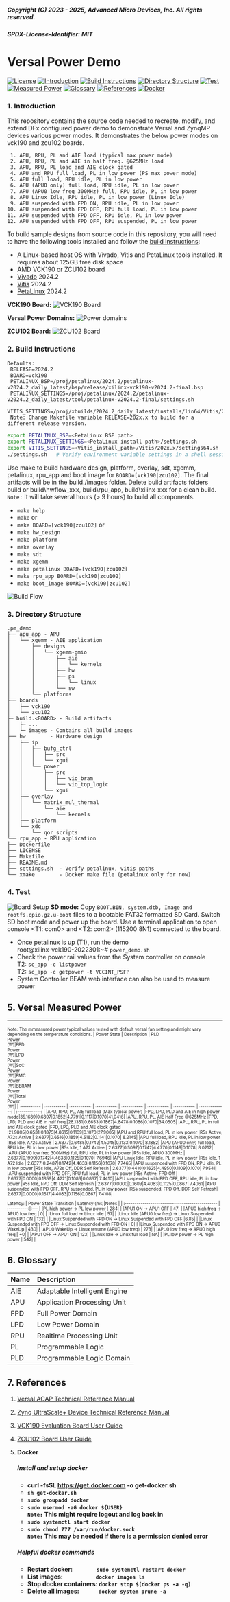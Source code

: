 ##### Copyright (C) 2023 - 2025, Advanced Micro Devices, Inc.  All rights reserved.
##### SPDX-License-Identifier: MIT
# Versal Power Demo
[![License](https://img.shields.io/badge/license-MIT-green)](./LICENSE)
[![Introduction](https://img.shields.io/badge/-1._Introduction-informational)](#1-introduction)
[![Build Instructions](https://img.shields.io/badge/-2._Build_Instructions-critical)](#2-build-instructions)
[![Directory Structure](https://img.shields.io/badge/-3._Directory_Structure-yellowgreen)](#3-directory-structure)
[![Test](https://img.shields.io/badge/-4._Test-important)](#4-test)
[![Measured Power](https://img.shields.io/badge/-5._Measured_Power-success)](#5-measured-power)
[![Glossary](https://img.shields.io/badge/-6._Glossary-yellow)](#6-glossary)
[![References](https://img.shields.io/badge/-7._References-orange)](#7-references)
[![Docker](https://img.shields.io/badge/-8._Docker-grey)](#8-docker)


### 1. Introduction
This repository contains the source code needed to recreate, modify, and extend 
DFx configured power demo to demonstrate Versal and ZynqMP devices various power
 modes. It demonstrates the below power modes on vck190 and zcu102 boards.
```
 1. APU, RPU, PL and AIE load (typical max power mode)
 2. APU, RPU, PL and AIE in half freq. @625MHz load
 3. APU, RPU, PL load and AIE clock gated
 4. APU and RPU full load, PL in low power (PS max power mode)
 5. APU full load, RPU idle, PL in low power
 6. APU (APU0 only) full load, RPU idle, PL in low power
 7. APU (APU0 low freq 300MHz) full, RPU idle, PL in low power
 8. APU Linux Idle, RPU idle, PL in low power (Linux Idle)
 9. APU suspended with FPD ON, RPU idle, PL in low power
10. APU suspended with FPD OFF, RPU full load, PL in low power
11. APU suspended with FPD OFF, RPU idle, PL in low power
12. APU suspended with FPD OFF, RPU suspended, PL in low power
```

To build sample designs from source code in this repository, you will need to have the
following tools installed and follow the [build instructions](#2-build-instructions):

- A Linux-based host OS with Vivado, Vitis and PetaLinux tools installed. It requires
  about 125GB free disk space
- AMD VCK190 or ZCU102 board
- [Vivado][1] 2024.2
- [Vitis][2] 2024.2
- [PetaLinux][3] 2024.2

[1]: https://www.xilinx.com/support/download/index.html/content/xilinx/en/downloadNav/vivado-design-tools.html
[2]: https://www.xilinx.com/support/download/index.html/content/xilinx/en/downloadNav/vitis.html
[3]: https://www.xilinx.com/support/download/index.html/content/xilinx/en/downloadNav/embedded-design-tools.html

<b>VCK190 Board:</b>
![VCK190 Board](https://www.amd.com/content/dam/amd/en/images/products/boards/vck190/2832119-vck190-features.jpg)

<b>Versal Power Domains:</b>
![Power domains](https://docs.amd.com/api/khub/maps/Tt~~F_xzxfIVukPGy93V8w/resources/w179V9c003VvSWZHjYj4HA-Tt~~F_xzxfIVukPGy93V8w/content?v=b161143356ab0273&Ft-Calling-App=ft/turnkey-portal)

<b>ZCU102 Board:</b>
![ZCU102 Board](https://www.amd.com/content/dam/amd/en/images/products/boards/zcu102/2832119-zcu102-callouts.jpg)

### 2. Build Instructions
```
Defaults:
 RELEASE=2024.2
 BOARD=vck190
 PETALINUX_BSP=/proj/petalinux/2024.2/petalinux-v2024.2_daily_latest/bsp/release/xilinx-vck190-v2024.2-final.bsp
 PETALINUX_SETTINGS=/proj/petalinux/2024.2/petalinux-v2024.2_daily_latest/tool/petalinux-v2024.2-final/settings.sh
 VITIS_SETTINGS=/proj/xbuilds/2024.2_daily_latest/installs/lin64/Vitis/2024.2/settings64.sh
 Note: Change Makefile variable RELEASE=202x.x to build for a different release version.
```
```bash
export PETALINUX_BSP=<PetaLinux BSP path>
export PETALINUX_SETTINGS=<PetaLinux install path>/settings.sh
export VITIS_SETTINGS=<Vitis_install_path>/Vitis/202x.x/settings64.sh
./settings.sh	# Verify environment variable settings in a shell session
```

Use make to build hardware design, platform, overlay, sdt, xgemm, petalinux, rpu_app and boot image
for `BOARD=[vck190|zcu102]`.
The final artifacts will be in the build.<BOARD>/images folder. Delete build artifacts folders build or build\hwflow_xxx, build\rpu_app, build\xilinx-xxx for a clean build.<br>
`Note:` It will take several hours (> 9 hours) to build all components.
- `make help`
- `make`
    or
- `make BOARD=[vck190|zcu102]`
    or
- `make hw_design`
- `make platform`
- `make overlay`
- `make sdt`
- `make xgemm`
- `make petalinux BOARD=[vck190|zcu102]`
- `make rpu_app BOARD=[vck190|zcu102]`
- `make boot_image BOARD=[vck190|zcu102]`

![Build Flow](./boards/build_flow.jpg)

### 3. Directory Structure
```
.pm_demo
├── apu_app - APU
│   └── xgemm - AIE application
│       ├── designs
│       │   └── xgemm-gmio
│       │       ├── aie
│       │       │   └── kernels
│       │       ├── hw
│       │       ├── ps
│       │       │   └── linux
│       │       └── sw
│       └── platforms
├── boards
│   ├── vck190
│   └── zcu102
├─ build.<BOARD> - Build artifacts
│   ├─ ...
│   └─ images - Contains all build images
├── hw        - Hardware design
│   ├── ip
│   │   ├── bufg_ctrl
│   │   │   ├── src
│   │   │   └── xgui
│   │   └── power
│   │       ├── src
│   │       │   ├── vio_bram
│   │       │   └── vio_top_logic
│   │       └── xgui
│   ├── overlay
│   │   └── matrix_mul_thermal
│   │       └── aie
│   │           └── kernels
│   ├── platform
│   └── xdc
│       └── qor_scripts
└── rpu_app - RPU application
├── Dockerfile
├── LICENSE
├── Makefile
├── README.md
├── settings.sh  - Verify petalinux, vitis paths
└── xmake        - Docker make file (petalinux only for now)
```
### 4. Test
![Board Setup](./boards/vck190/setup.jpg)
<b>SD mode:</b>
    Copy `BOOT.BIN, system.dtb, Image and rootfs.cpio.gz.u-boot` files to a bootable FAT32 formatted SD Card. Switch SD boot mode and power up the board. Use a terminal application to open console <T1: com0> and <T2: com2> (115200 8N1) connected to the board.
-   Once petalinux is up (T1), run the demo<br>    root@xilinx-vck190-2022301:~# `power_demo.sh`
-   Check the power rail values from the System controller on <T2> console<br>    T2: `sc_app -c listpower` <br> T2: `sc_app -c getpower -t VCCINT_PSFP`
-   System Controller BEAM web interface can also be used to measure power 

## 5. Versal Measured Power
---
 <font size="1"> 
Note: The mmeasured power typical values tested with default versal fan setting and might vary depending on the temperature conditions.
| Power State | Description | PLD<br>Power<br>(W)|FPD<br>Power<br>(W)|LPD<br>Power<br>(W)|SoC<br>Power<br>(W)|PMC<br>Power<br>(W)|BBRAM<br>Power<br>(W)|Total<br>Power<br>(W)|
| :---------- | :---------- | :----------: | :----------: | :----------: | :----------: | :----------: | :-------------: | :------------: |
|APU, RPU, PL, AIE full load (Max typical power)			|FPD, LPD, PLD and AIE in high power mode|35.1689|0.6897|0.1852|4.7791|0.1117|0.1070|41.0416|
|APU, RPU, PL, AIE Half Freq @625MHz               			|FPD, LPD, PLD and AIE in half freq 	 |28.1351|0.6653|0.1867|4.8478|0.1086|0.1070|34.0505|
|APU, RPU, PL in full and AIE clock gated	                |FPD, LPD, PLD and AIE clock gated   	 |21.9805|0.6531|0.1875|4.8615|0.1109|0.1070|27.9005|
|APU and RPU full load, PL in low power						|R5s Active, A72s Active				 | 2.6377|0.6516|0.1859|4.5182|0.1141|0.1070| 8.2145|
|APU full load, RPU idle, PL in low power					|R5s Idle, A72s Active					 | 2.6377|0.6485|0.1742|4.5045|0.1133|0.1070| 8.1852|
|APU (APU0 only) full load, RPU idle, PL in low power		|R5s Idle, 1 A72 Active					 | 2.6377|0.5097|0.1742|4.4770|0.1148|0.1078| 8.0212|
|APU (APU0 low freq 300MHz) full, RPU idle, PL in low power	|R5s Idle, APU0 300MHz					 | 2.6377|0.1999|0.1742|4.4633|0.1125|0.1070| 7.6946|
|APU Linux Idle, RPU idle, PL in low power					|R5s Idle, 1 A72 Idle					 | 2.6377|0.2487|0.1742|4.4633|0.1156|0.1070| 7.7465|
|APU suspended with FPD ON, RPU idle, PL in low power		|R5s Idle, A72s Off, DDR Self Refresh	 | 2.6377|0.4410|0.1625|4.4950|0.1109|0.1070| 7.9541|
|APU suspended with FPD OFF, RPU full load, PL in low power	|R5s Active, FPD Off					 | 2.6377|0.0000|0.1859|4.4221|0.1086|0.0867| 7.4410|
|APU suspended with FPD OFF, RPU idle, PL in low power		|R5s Idle, FPD Off, DDR Self Refresh	 | 2.6377|0.0000|0.1609|4.4083|0.1125|0.0867| 7.4061|
|APU suspended with FPD OFF, RPU suspended, PL in low power	|R5s suspended, FPD Off, DDR Self Refresh| 2.6377|0.0000|0.1617|4.4083|0.1156|0.0867| 7.4108|

Latency:
| Power State Transition						   | Latency (ms)|Notes	|
| :----------------------------------------------- | :----------:|:---	|
|PL high power → PL low power								| 284|		|
|APU1 ON → APU1 OFF											|  47|		|
|APU0 high freq → APU0 low freq								|   0|		|
|Linux full load → Linux Idle								|  57|		|
|Linux Idle (APU0 low freq) → Linux Suspended with FPD ON	| 132|		|
|Linux Suspended with FPD ON → Linux Suspended with FPD OFF	|6.85|		|
|Linux Suspended with FPD OFF → Linux Suspended with FPD ON	|   0|		|
|Linux Suspended with FPD ON → APU0 WakeUp					| 430|		|
|APU0 WakeUp → Linux resume (APU0 low freq)					| 273|		|
|APU0 low freq → APU0 high freq								|  ~0|		|
|APU1 OFF → APU1 ON											| 123|		|
|Linux Idle → Linux full load								|  NA|		|
|PL low power → PL high power								| 542|		|


</font>

## 6. Glossary
| Name| Description					|
| :---| :-------------------------- |
| AIE | Adaptable Intelligent Engine|
| APU | Application Processing Unit |
| FPD | Full Power Domain 			|
| LPD | Low Power Domain 			|
| RPU | Realtime Processing Unit	|
| PL  | Programmable Logic			|
| PLD | Programmable Logic Domain	|

## 7. References
[versal-acap-trm]:	https://docs.xilinx.com/r/en-US/am011-versal-acap-trm/Introduction
[zynqmp-trm]:		https://docs.xilinx.com/r/en-US/ug1085-zynq-ultrascale-trm/Zynq-UltraScale-Device-Technical-Reference-Manual
[vck190-eval-bd]:	https://docs.xilinx.com/r/en-US/ug1366-vck190-eval-bd
[zcu102-eval-bd]:	https://docs.xilinx.com/v/u/en-US/ug1182-zcu102-eval-bd
1. [Versal ACAP Technical Reference Manual][versal-acap-trm]<br>
2. [Zynq UltraScale+ Device Technical Reference Manual][zynqmp-trm]
3. [VCK190 Evaluation Board User Guide][vck190-eval-bd]
4. [ZCU102 Board User Guide][zcu102-eval-bd]
8. <b>Docker<b>
    ##### Install and setup docker
    - curl -fsSL https://get.docker.com -o get-docker.sh
    - `sh get-docker.sh`
    - `sudo groupadd docker`
    - `sudo usermod -aG docker ${USER}`  
      <b>`Note:`</b> This might require logout and log back in 
    - `sudo systemctl start docker`
    - `sudo chmod 777 /var/run/docker.sock`<br>
      <b>`Note:`</b> This may be needed if there is a permission denied error

    ##### Helpful docker commands
    - Restart docker:&emsp;&emsp;&emsp;&emsp;`sudo systemctl restart docker`
    - List images:&ensp;&emsp;&emsp;&emsp;&emsp;&emsp;`docker images ls`
    - Stop docker containers:&nbsp;`docker stop $(docker ps -a -q)`
    - Delete all images: &emsp;&emsp;&emsp;`docker system prune -a`
